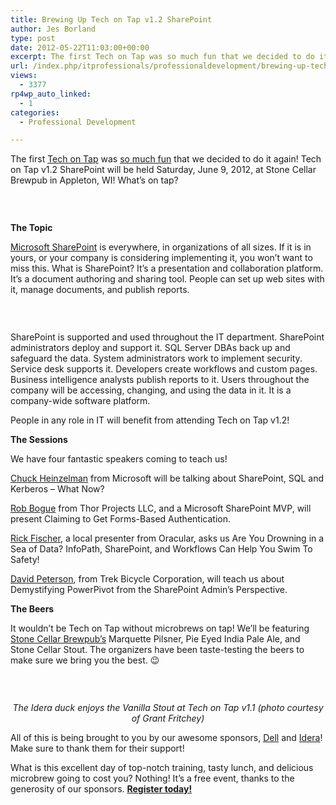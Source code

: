 ```yaml
---
title: Brewing Up Tech on Tap v1.2 SharePoint
author: Jes Borland
type: post
date: 2012-05-22T11:03:00+00:00
excerpt: The first Tech on Tap was so much fun that we decided to do it again! Tech on Tap v1.2 SharePoint will be held Saturday, June 9, 2012, at Stone Cellar Brewpub in Appleton, WI! What’s on tap?
url: /index.php/itprofessionals/professionaldevelopment/brewing-up-tech-on-tap/
views:
  - 3377
rp4wp_auto_linked:
  - 1
categories:
  - Professional Development

---
```

The first [Tech on Tap][1] was [so much fun][2] that we decided to do it again! Tech on Tap v1.2 SharePoint will be held Saturday, June 9, 2012, at Stone Cellar Brewpub in Appleton, WI! What’s on tap?

 

<p style="text-align: center;">
  <img src="/wp-content/uploads/users/grrlgeek/Tech-on-Tap_FINALBLUE.png?mtime=1317820723" alt="" />
</p>

**The Topic** 

[Microsoft SharePoint][3] is everywhere, in organizations of all sizes. If it is in yours, or your company is considering implementing it, you won&#8217;t want to miss this. What is SharePoint? It’s a presentation and collaboration platform. It’s a document authoring and sharing tool. People can set up web sites with it, manage documents, and publish reports.

 

<p style="text-align: center;">
  <img src="http://www.techontap.org/wp-content/uploads/2012/03/MSSharePoint-300x120.png" alt="" />
</p>

SharePoint is supported and used throughout the IT department. SharePoint administrators deploy and support it. SQL Server DBAs back up and safeguard the data. System administrators work to implement security. Service desk supports it. Developers create workflows and custom pages. Business intelligence analysts publish reports to it. Users throughout the company will be accessing, changing, and using the data in it. It is a company-wide software platform.

People in any role in IT will benefit from attending Tech on Tap v1.2!

**The Sessions** 

We have four fantastic speakers coming to teach us!

[Chuck Heinzelman][4] from Microsoft will be talking about SharePoint, SQL and Kerberos – What Now?

[Rob Bogue][5] from Thor Projects LLC, and a Microsoft SharePoint MVP, will present Claiming to Get Forms-Based Authentication.

[Rick Fischer][6], a local presenter from Oracular, asks us Are You Drowning in a Sea of Data? InfoPath, SharePoint, and Workflows Can Help You Swim To Safety!

[David Peterson][7], from Trek Bicycle Corporation, will teach us about Demystifying PowerPivot from the SharePoint Admin’s Perspective.

**The Beers** 

It wouldn’t be Tech on Tap without microbrews on tap! We’ll be featuring [Stone Cellar Brewpub’s][8] Marquette Pilsner, Pie Eyed India Pale Ale, and Stone Cellar Stout. The organizers have been taste-testing the beers to make sure we bring you the best. 😉

 

<p style="text-align: center;">
  <img src="/wp-content/uploads/users/grrlgeek/AkRHuYgCQAEj5U4.jpg?mtime=1337691621" alt="" />
</p>

<p style="text-align: center;">
  <em>The Idera duck enjoys the Vanilla Stout at Tech on Tap v1.1 (photo courtesy of Grant Fritchey)</em>
</p>

All of this is being brought to you by our awesome sponsors, [Dell][9] and [Idera][10]! Make sure to thank them for their support!

What is this excellent day of top-notch training, tasty lunch, and delicious microbrew going to cost you? Nothing! It’s a free event, thanks to the generosity of our sponsors. [**Register today!**][11]

 [1]: http://www.techontap.org/
 [2]: /index.php/ITProfessionals/ProfessionalDevelopment/tech-on-tap-v1-1
 [3]: http://sharepoint.microsoft.com/en-us/Pages/default.aspx
 [4]: http://www.techontap.org/2012/05/21/meet-your-speakers-chuck-heinzelman/
 [5]: http://www.techontap.org/2012/05/21/meet-your-speakers-rob-bogue/
 [6]: http://www.techontap.org/2012/05/21/meet-your-speakers-rick-fischer/
 [7]: http://www.techontap.org/2012/05/21/meet-your-speakers-david-peterson/
 [8]: http://stonecellarbrewpub.com/index.php/menus/beer-menu
 [9]: http://www.dell.com/
 [10]: http://www.idera.com/Content/Home.aspx
 [11]: http://www.eventbrite.com/event/2505867116